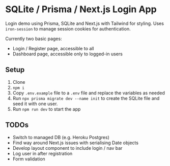 # SQLite / Prisma / Next.js Login App
Login demo using Prisma, SQLite and Next.js with Tailwind for styling. Uses `iron-session` to manage session cookies for authentication.

Currently two basic pages:
- Login / Register page, accessible to all
- Dashboard page, accessible only to logged-in users

## Setup
1. Clone
2. `npm i`
3. Copy `.env.example` file to a `.env` file and replace the variables as needed
4. Run `npx prisma migrate dev --name init` to create the SQLite file and seed it with one user.
5. Run `npm run dev` to start the app

## TODOs
- Switch to managed DB (e.g. Heroku Postgres)
- Find way around Next.js issues with serialising Date objects
- Develop layout component to include login / nav bar
- Log user in after registration
- Form validation